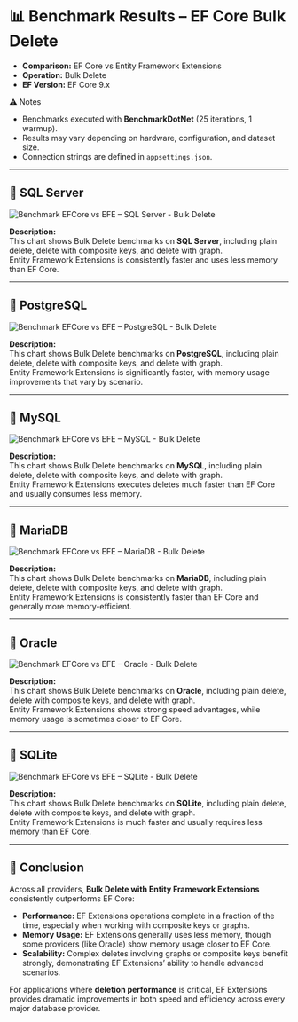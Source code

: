 # 📊 Benchmark Results – EF Core Bulk Delete

* **Comparison:** EF Core vs Entity Framework Extensions  
* **Operation:** Bulk Delete  
* **EF Version:** EF Core 9.x  

⚠️ Notes  
* Benchmarks executed with **BenchmarkDotNet** (25 iterations, 1 warmup).  
* Results may vary depending on hardware, configuration, and dataset size.  
* Connection strings are defined in `appsettings.json`.  

---

## 🔹 SQL Server

![Benchmark EFCore vs EFE – SQL Server - Bulk Delete](https://raw.githubusercontent.com/zzzprojects/EntityFramework-Extensions/master/images/benchmark-efcore-vs-efe-sqlserver-bulk-delete.png)

**Description:**  
This chart shows Bulk Delete benchmarks on **SQL Server**, including plain delete, delete with composite keys, and delete with graph.  
Entity Framework Extensions is consistently faster and uses less memory than EF Core.  

---

## 🔹 PostgreSQL

![Benchmark EFCore vs EFE – PostgreSQL - Bulk Delete](https://raw.githubusercontent.com/zzzprojects/EntityFramework-Extensions/master/images/benchmark-efcore-vs-efe-postgresql-bulk-delete.png)

**Description:**  
This chart shows Bulk Delete benchmarks on **PostgreSQL**, including plain delete, delete with composite keys, and delete with graph.  
Entity Framework Extensions is significantly faster, with memory usage improvements that vary by scenario.  

---

## 🔹 MySQL

![Benchmark EFCore vs EFE – MySQL - Bulk Delete](https://raw.githubusercontent.com/zzzprojects/EntityFramework-Extensions/master/images/benchmark-efcore-vs-efe-mysql-bulk-delete.png)

**Description:**  
This chart shows Bulk Delete benchmarks on **MySQL**, including plain delete, delete with composite keys, and delete with graph.  
Entity Framework Extensions executes deletes much faster than EF Core and usually consumes less memory.  

---

## 🔹 MariaDB

![Benchmark EFCore vs EFE – MariaDB - Bulk Delete](https://raw.githubusercontent.com/zzzprojects/EntityFramework-Extensions/master/images/benchmark-efcore-vs-efe-mariadb-bulk-delete.png)

**Description:**  
This chart shows Bulk Delete benchmarks on **MariaDB**, including plain delete, delete with composite keys, and delete with graph.  
Entity Framework Extensions is consistently faster than EF Core and generally more memory-efficient.  

---

## 🔹 Oracle

![Benchmark EFCore vs EFE – Oracle - Bulk Delete](https://raw.githubusercontent.com/zzzprojects/EntityFramework-Extensions/master/images/benchmark-efcore-vs-efe-oracle-bulk-delete.png)

**Description:**  
This chart shows Bulk Delete benchmarks on **Oracle**, including plain delete, delete with composite keys, and delete with graph.  
Entity Framework Extensions shows strong speed advantages, while memory usage is sometimes closer to EF Core.  

---

## 🔹 SQLite

![Benchmark EFCore vs EFE – SQLite - Bulk Delete](https://raw.githubusercontent.com/zzzprojects/EntityFramework-Extensions/master/images/benchmark-efcore-vs-efe-sqlite-bulk-delete.png)

**Description:**  
This chart shows Bulk Delete benchmarks on **SQLite**, including plain delete, delete with composite keys, and delete with graph.  
Entity Framework Extensions is much faster and usually requires less memory than EF Core.  

---

## 🏁 Conclusion

Across all providers, **Bulk Delete with Entity Framework Extensions** consistently outperforms EF Core:  

* **Performance:** EF Extensions operations complete in a fraction of the time, especially when working with composite keys or graphs.  
* **Memory Usage:** EF Extensions generally uses less memory, though some providers (like Oracle) show memory usage closer to EF Core.  
* **Scalability:** Complex deletes involving graphs or composite keys benefit strongly, demonstrating EF Extensions’ ability to handle advanced scenarios.  

For applications where **deletion performance** is critical, EF Extensions provides dramatic improvements in both speed and efficiency across every major database provider.  
